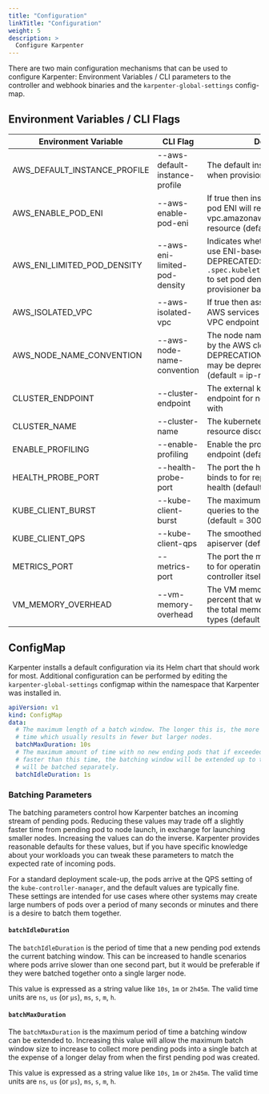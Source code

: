 ```yaml
---
title: "Configuration"
linkTitle: "Configuration"
weight: 5
description: >
  Configure Karpenter
---
```


There are two main configuration mechanisms that can be used to configure Karpenter: Environment Variables / CLI parameters to the controller and webhook binaries and the `karpenter-global-settings` config-map. 

## Environment Variables / CLI Flags

[comment]: <> (the content below is generated from hack/docs/configuration_gen_docs.go)

| Environment Variable | CLI Flag | Description |
|--|--|--|
| AWS_DEFAULT_INSTANCE_PROFILE | \-\-aws-default-instance-profile | The default instance profile to use when provisioning nodes in AWS|
| AWS_ENABLE_POD_ENI | \-\-aws-enable-pod-eni | If true then instances that support pod ENI will report a vpc.amazonaws.com/pod-eni resource (default = false)|
| AWS_ENI_LIMITED_POD_DENSITY | \-\-aws-eni-limited-pod-density | Indicates whether new nodes should use ENI-based pod density. DEPRECATED: Use `.spec.kubeletConfiguration.maxPods` to set pod density on a per-provisioner basis (default = true)|
| AWS_ISOLATED_VPC | \-\-aws-isolated-vpc | If true then assume we can't reach AWS services which don't have a VPC endpoint (default = false)|
| AWS_NODE_NAME_CONVENTION | \-\-aws-node-name-convention | The node naming convention used by the AWS cloud provider. DEPRECATION WARNING: this field may be deprecated at any time (default = ip-name)|
| CLUSTER_ENDPOINT | \-\-cluster-endpoint | The external kubernetes cluster endpoint for new nodes to connect with|
| CLUSTER_NAME | \-\-cluster-name | The kubernetes cluster name for resource discovery|
| ENABLE_PROFILING | \-\-enable-profiling | Enable the profiling on the metric endpoint (default = false)|
| HEALTH_PROBE_PORT | \-\-health-probe-port | The port the health probe endpoint binds to for reporting controller health (default = 8081)|
| KUBE_CLIENT_BURST | \-\-kube-client-burst | The maximum allowed burst of queries to the kube-apiserver (default = 300)|
| KUBE_CLIENT_QPS | \-\-kube-client-qps | The smoothed rate of qps to kube-apiserver (default = 200)|
| METRICS_PORT | \-\-metrics-port | The port the metric endpoint binds to for operating metrics about the controller itself (default = 8080)|
| VM_MEMORY_OVERHEAD | \-\-vm-memory-overhead | The VM memory overhead as a percent that will be subtracted from the total memory for all instance types (default = 0.075)|

[comment]: <> (end docs generated content from hack/docs/configuration_gen_docs.go)

## ConfigMap

Karpenter installs a default configuration via its Helm chart that should work for most.  Additional configuration can be performed by editing the `karpenter-global-settings` configmap within the namespace that Karpenter was installed in.

```yaml
apiVersion: v1
kind: ConfigMap
data:
  # The maximum length of a batch window. The longer this is, the more pods we can consider for provisioning at one
  # time which usually results in fewer but larger nodes.
  batchMaxDuration: 10s
  # The maximum amount of time with no new ending pods that if exceeded ends the current batching window. If pods arrive
  # faster than this time, the batching window will be extended up to the maxDuration. If they arrive slower, the pods
  # will be batched separately.
  batchIdleDuration: 1s
```

### Batching Parameters

The batching parameters control how Karpenter batches an incoming stream of pending pods.  Reducing these values may trade off a slightly faster time from pending pod to node launch, in exchange for launching smaller nodes.  Increasing the values can do the inverse.  Karpenter provides reasonable defaults for these values, but if you have specific knowledge about your workloads you can tweak these parameters to match the expected rate of incoming pods.

For a standard deployment scale-up, the pods arrive at the QPS setting of the `kube-controller-manager`, and the default values are typically fine.  These settings are intended for use cases where other systems may create large numbers of pods over a period of many seconds or minutes and there is a desire to batch them together.

#### `batchIdleDuration`

The `batchIdleDuration` is the period of time that a new pending pod extends the current batching window. This can be increased to handle scenarios where pods arrive slower than one second part, but it would be preferable if they were batched together onto a single larger node.   

This value is expressed as a string value like `10s`, `1m` or `2h45m`. The valid time units are `ns`, `us` (or `µs`), `ms`, `s`, `m`, `h`.

#### `batchMaxDuration`

The `batchMaxDuration` is the maximum period of time a batching window can be extended to. Increasing this value will allow the maximum batch window size to increase to collect more pending pods into a single batch at the expense of a longer delay from when the first pending pod was created. 

This value is expressed as a string value like `10s`, `1m` or `2h45m`. The valid time units are `ns`, `us` (or `µs`), `ms`, `s`, `m`, `h`.

